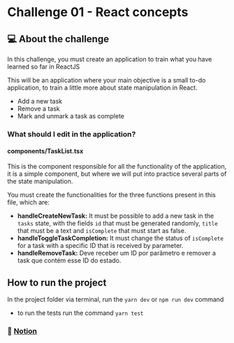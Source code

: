 # Challenge 01 - React concepts

## 💻 About the challenge
In this challenge, you must create an application to train what you have learned so far in ReactJS 

This will be an application where your main objective is a small to-do application, to train a little more about state manipulation in React.

- Add a new task
- Remove a task
- Mark and unmark a task as complete

### What should I edit in the application?

#### components/TaskList.tsx

This is the component responsible for all the functionality of the application, it is a simple component, but where we will put into practice several parts of the state manipulation.

You must create the functionalities for the three functions present in this file, which are:

- **handleCreateNewTask:** It must be possible to add a new task in the `tasks` state, with the fields `id` that must be generated randomly, `title` that must be a text and `isComplete` that must start as false.
- **handleToggleTaskCompletion:** It must change the status of `isComplete` for a task with a specific ID that is received by parameter.
- **handleRemoveTask:** Deve receber um ID por parâmetro e remover a task que contém esse ID do estado.

## How to run the project

In the project folder via terminal, run the `yarn dev` or `npm run dev` command
- to run the tests run the command `yarn test`

### 📖 [Notion](https://www.notion.so/Desafio-01-Criando-um-hook-de-carrinho-de-compras-5769216778794019a83f544e79167b12)
